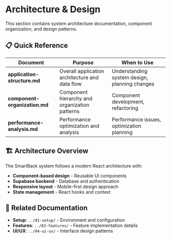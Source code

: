 # Architecture & Design

This section contains system architecture documentation, component organization, and design patterns.

## 📋 Quick Reference

| Document | Purpose | When to Use |
|----------|---------|-------------|
| **application-structure.md** | Overall application architecture and data flow | Understanding system design, planning changes |
| **component-organization.md** | Component hierarchy and organization patterns | Component development, refactoring |
| **performance-analysis.md** | Performance optimization and analysis | Performance issues, optimization planning |

## 🏗️ Architecture Overview

The SmartBack system follows a modern React architecture with:
- **Component-based design** - Reusable UI components
- **Supabase backend** - Database and authentication
- **Responsive layout** - Mobile-first design approach
- **State management** - React hooks and context

## 🔗 Related Documentation

- **Setup**: `../01-setup/` - Environment and configuration
- **Features**: `../03-features/` - Feature implementation details
- **UI/UX**: `../04-ui-ux/` - Interface design patterns
